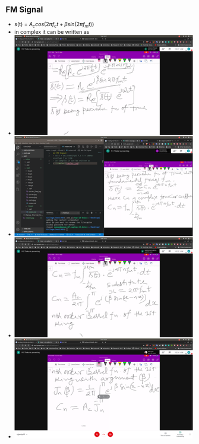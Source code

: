 ## FM Signal
- s(t) = $A_ccos(2\pi f_c t + \beta sin(2\pi f_m t))$
- in complex it can be written as
- ![cmplex](cmplex.jpg) 
- ![forie](forie.jpg)
- ![bessel](bessel.jpg)
- ![coeff](coeff.jpg)